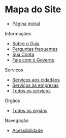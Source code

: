 Mapa do Site
====

- [Página inicial](/)

Informações

- [Sobre o Guia](/conteudo/sobre-o-guia)
- [Perguntas frequentes](/conteudo/perguntas-frequentes)
- [Sua Conta](/conteudo/sua-conta)
- [Fale com o Governo](/conteudo/fale-com-o-governo)

Serviços

- [Serviços aos cidadãos](/publico-alvo/servicos-aos-cidadaos)
- [Serviços às empresas](/publico-alvo/servicos-as-empresas)
- [Todos os serviços](/servicos)

Órgãos

- [Todos os órgãos](/orgaos)

Navegação

- [Acessibilidade](/conteudo/acessibilidade)